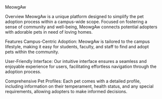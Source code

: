 MeowgAw

Overview
MeowgAw is a unique platform designed to simplify the pet adoption process within a campus-wide scope. Focused on fostering a sense of community and well-being, MeowgAw connects potential adopters with adorable pets in need of loving homes.

Features
Campus-Centric Adoption: MeowgAw is tailored to the campus lifestyle, making it easy for students, faculty, and staff to find and adopt pets within the community.

User-Friendly Interface: Our intuitive interface ensures a seamless and enjoyable experience for users, facilitating effortless navigation through the adoption process.

Comprehensive Pet Profiles: Each pet comes with a detailed profile, including information on their temperament, health status, and any special requirements, allowing adopters to make informed decisions.
